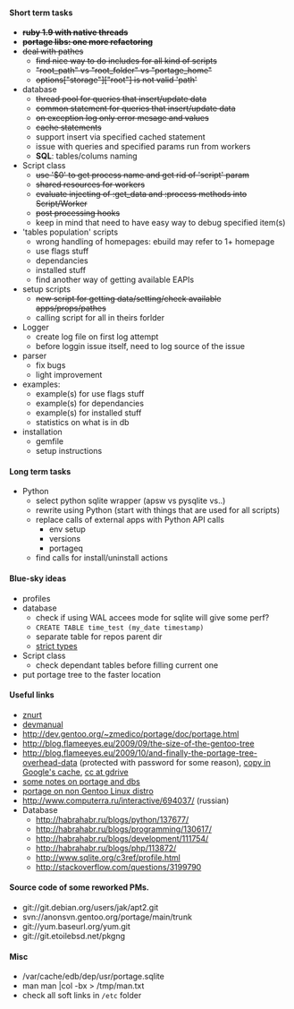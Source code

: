 #### Short term tasks
* ~~**ruby 1.9 with native threads**~~
* ~~**portage libs: one more refactoring**~~
* ~~deal with pathes~~
    + ~~find nice way to do includes for all kind of scripts~~
    + ~~"root_path" vs "root_folder" vs "portage_home"~~
    + ~~options["storage"]["root"] is not valid 'path'~~
* database
    + ~~thread pool for queries that insert/update data~~
    + ~~common statement for queries that insert/update data~~
    + ~~on exception log only error mesage and values~~
    + ~~cache statements~~
    + support insert via specified cached statement
	+ issue with queries and specified params run from workers
    + **SQL**: tables/colums naming
* Script class
    + ~~use '$0' to get process name and get rid of 'script' param~~
    + ~~shared resources for workers~~
    + ~~evaluate injecting of :get_data and :process methods into Script/Worker~~
    + ~~post processing hooks~~
    + keep in mind that need to have easy way to debug specified item(s)
* 'tables population' scripts
    + wrong handling of homepages: ebuild may refer to 1+ homepage
    + use flags stuff
    + dependancies
    + installed stuff
    + find another way of getting available EAPIs
* setup scripts
    + ~~new script for getting data/setting/check available apps/props/pathes~~
    + calling script for all in theirs forlder
* Logger
    + create log file on first log attempt
    + before loggin issue itself, need to log source of the issue
* parser
    * fix bugs
    * light improvement
* examples:
    + example(s) for use flags stuff
    + example(s) for dependancies
    + example(s) for installed stuff
    + statistics on what is in db
* installation
    * gemfile
    * setup instructions

#### Long term tasks
* Python
    + select python sqlite wrapper (apsw vs pysqlite vs..)
    + rewrite using Python (start with things that are used for all scripts)
    + replace calls of external apps with Python API calls
        - env setup
        - versions
        - portageq
    + find calls for install/uninstall actions

#### Blue-sky ideas
* profiles
* database
    + check if using WAL accees mode for sqlite will give some perf?
    + ```CREATE TABLE time_test (my_date timestamp)```
    + separate table for repos parent dir
    + [strict types](http://stackoverflow.com/questions/2761563/sqlite-data-types)
* Script class
    + check dependant tables before filling current one
* put portage tree to the faster location

#### Useful links
* [znurt](http://znurt.org)
* [devmanual](http://devmanual.gentoo.org)
* http://dev.gentoo.org/~zmedico/portage/doc/portage.html
* http://blog.flameeyes.eu/2009/09/the-size-of-the-gentoo-tree
* http://blog.flameeyes.eu/2009/10/and-finally-the-portage-tree-overhead-data (protected with password for some reason), [copy in Google's cache](http://webcache.googleusercontent.com/search?q=cache:dZiCptS9UdwJ:blog.flameeyes.eu/2009/10/and-finally-the-portage-tree-overhead-data+&cd=1&hl=en&ct=clnk&client=ubuntu), [cc at gdrive](http://goo.gl/9JHh3)
* [some notes on portage and dbs](http://www.linux-archive.org/gentoo-alt/582446-rfc-changing-sys-apps-portage-python-api-use-eroot-instead-root-keys-portage-db-similar-map-objects.html)
* [portage on non Gentoo Linux distro](http://xanda.org/index.php?page=install-gentoo-portage-on-non-gentoo-distribution)
* http://www.computerra.ru/interactive/694037/ (russian)
* Database
    + http://habrahabr.ru/blogs/python/137677/
    + http://habrahabr.ru/blogs/programming/130617/
    + http://habrahabr.ru/blogs/development/111754/
    + http://habrahabr.ru/blogs/php/113872/
    + http://www.sqlite.org/c3ref/profile.html
    + http://stackoverflow.com/questions/3199790

#### Source code of some reworked PMs.
* git://git.debian.org/users/jak/apt2.git
* svn://anonsvn.gentoo.org/portage/main/trunk
* git://yum.baseurl.org/yum.git
* git://git.etoilebsd.net/pkgng

#### Misc
* /var/cache/edb/dep/usr/portage.sqlite
* man man |col -bx > /tmp/man.txt
* check all soft links in ```/etc``` folder

